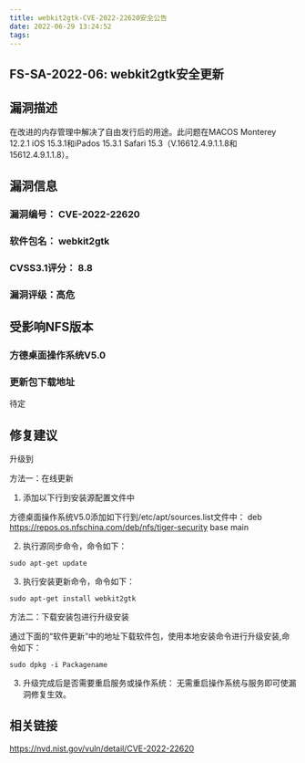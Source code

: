 ```yaml
---
title: webkit2gtk-CVE-2022-22620安全公告
date: 2022-06-29 13:24:52
tags:
---
```

## FS-SA-2022-06: webkit2gtk安全更新

## 漏洞描述

在改进的内存管理中解决了自由发行后的用途。此问题在MACOS Monterey 12.2.1 iOS 15.3.1和iPados 15.3.1 Safari 15.3（V.16612.4.9.1.1.8和15612.4.9.1.1.8）。

## 漏洞信息

###    漏洞编号： CVE-2022-22620

###    软件包名： webkit2gtk

###    CVSS3.1评分： 8.8

###    漏洞评级：高危

## 受影响NFS版本

###    方德桌面操作系统V5.0

### 更新包下载地址

待定

## 修复建议

升级到 

方法一：在线更新

1. 添加以下行到安装源配置文件中

方德桌面操作系统V5.0添加如下行到/etc/apt/sources.list文件中：
deb https://repos.os.nfschina.com/deb/nfs/tiger-security base main

2. 执行源同步命令，命令如下：

```
sudo apt-get update
```

3. 执行安装更新命令，命令如下：

```
sudo apt-get install webkit2gtk
```

方法二：下载安装包进行升级安装

通过下面的“软件更新”中的地址下载软件包，使用本地安装命令进行升级安装,命令如下：

```
sudo dpkg -i Packagename
```

3. 升级完成后是否需要重启服务或操作系统：
   无需重启操作系统与服务即可使漏洞修复生效。

## 相关链接

https://nvd.nist.gov/vuln/detail/CVE-2022-22620
